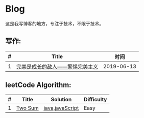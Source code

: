 # Blog
这是我写博客的地方，专注于技术，不限于技术。

## 写作:
| # | Title | 时间 | 
|---| ----- | -------- |
|1|[完美是成长的敌人——警惕完美主义](https://github.com/MagicalBridge/Blog/issues/2)|2019-06-13|


## leetCode  Algorithm:

| # | Title | Solution | Difficulty |
|---| ----- | -------- | ---------- |
|1|[Two Sum](https://leetcode.com/problems/two-sum/)| [java,javaScript](https://github.com/MagicalBridge/Blog/issues/1)|Easy|






